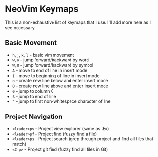 # NeoVim Keymaps

This is a non-exhaustive list of keymaps that I use. I'll add more here as I see necessary.

## Basic Movement
* `h`, `j`, `k`, `l` - basic vim movement
* `w`, `b` - jump forward/backward by word
* `W`, `B` - jump forward/backward by symbol
* `A` - move to end of line in insert mode
* `I` - move to beginning of line in insert mode
* `o` - create new line below and enter insert mode
* `O` - create new line above and enter insert mode
* `0` - jump to column 0
* `$` - jump to end of line
* `^` - jump to first non-whitespace character of line


## Project Navigation
* `<leader>pv` - Project view explorer (same as :Ex)
* `<leader>pf` - Project find (fuzzy find a file)
* `<leader>ps` - Project search (grep through project and find all files that match)
* `<C-p>` - Project git find (fuzzy find all files in Git)

